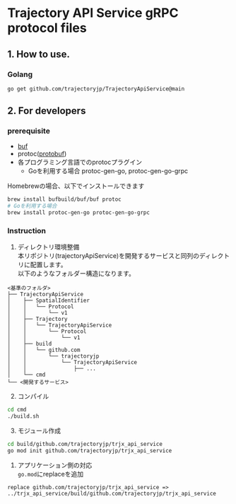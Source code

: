 # Trajectory API Service gRPC protocol files

## 1. How to use.

### Golang

```sh
go get github.com/trajectoryjp/TrajectoryApiService@main
```

## 2. For developers

### prerequisite

- [buf](https://github.com/bufbuild/buf)  
- protoc([protobuf](https://github.com/protocolbuffers/protobuf))
- 各プログラミング言語でのprotocプラグイン
    - Goを利用する場合 protoc-gen-go, protoc-gen-go-grpc

Homebrewの場合、以下でインストールできます

```sh
brew install bufbuild/buf/buf protoc
# Goを利用する場合
brew install protoc-gen-go protoc-gen-go-grpc
```

### Instruction

1. ディレクトリ環境整備<br>
本リポジトリ(trajectoryApiService)を開発するサービスと同列のディレクトリに配置します。<br>以下のようなフォルダー構造になります。
```
<基準のフォルダ>
├── TrajectoryApiService
│    ├── SpatialIdentifier
│    │   └── Protocol
│    │       └── v1
│    ├── Trajectory
│    │   └── TrajectoryApiService
│    │       └── Protocol
│    │           └── v1
│    ├── build
│    │   └── github.com
│    │       └── trajectoryjp
│    │           └── TrajectoryApiService
│    │               ├── ...
│    └── cmd
└── <開発するサービス>
```

2. コンパイル
```sh
cd cmd
./build.sh
```

3. モジュール作成<br>
```sh
cd build/github.com/trajectoryjp/trjx_api_service
go mod init github.com/trajectoryjp/trjx_api_service
```

1. アプリケーション側の対応<br>
`go.mod`にreplaceを追加
```
replace github.com/trajectoryjp/trjx_api_service => ../trjx_api_service/build/github.com/trajectoryjp/trjx_api_service
```
